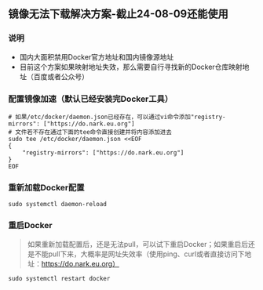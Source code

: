 ## 镜像无法下载解决方案-截止24-08-09还能使用

### 说明
* 国内大面积禁用Docker官方地址和国内镜像源地址
* 目前这个方案如果映射地址失效，那么需要自行寻找新的Docker仓库映射地址（百度或者公众号）

### 配置镜像加速（默认已经安装完Docker工具）
```shell
# 如果/etc/docker/daemon.json已经存在，可以通过vi命令添加"registry-mirrors": ["https://do.nark.eu.org"]
# 文件若不存在通过下面的tee命令直接创建并将内容添加进去
sudo tee /etc/docker/daemon.json <<EOF
{
    "registry-mirrors": ["https://do.nark.eu.org"]
}
EOF
```

### 重新加载Docker配置
```shell
sudo systemctl daemon-reload
```

### 重启Docker
> 如果重新加载配置后，还是无法pull，可以试下重启Docker；如果重启后还是不能pull下来，大概率是网址失效率（使用ping、curl或者直接访问下地址：https://do.nark.eu.org）

```shell
sudo systemctl restart docker
```
